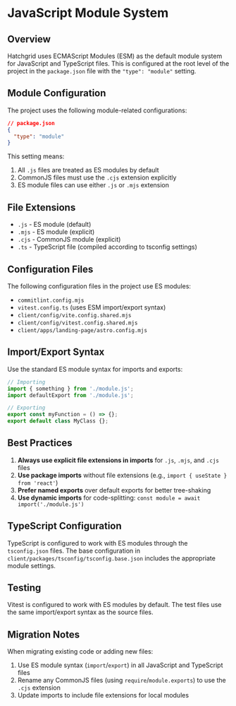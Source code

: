 # JavaScript Module System

## Overview

Hatchgrid uses ECMAScript Modules (ESM) as the default module system for JavaScript and TypeScript files. This is configured at the root level of the project in the `package.json` file with the `"type": "module"` setting.

## Module Configuration

The project uses the following module-related configurations:

```json
// package.json
{
  "type": "module"
}
```

This setting means:

1. All `.js` files are treated as ES modules by default
2. CommonJS files must use the `.cjs` extension explicitly
3. ES module files can use either `.js` or `.mjs` extension

## File Extensions

- `.js` - ES module (default)
- `.mjs` - ES module (explicit)
- `.cjs` - CommonJS module (explicit)
- `.ts` - TypeScript file (compiled according to tsconfig settings)

## Configuration Files

The following configuration files in the project use ES modules:

- `commitlint.config.mjs`
- `vitest.config.ts` (uses ESM import/export syntax)
- `client/config/vite.config.shared.mjs`
- `client/config/vitest.config.shared.mjs`
- `client/apps/landing-page/astro.config.mjs`

## Import/Export Syntax

Use the standard ES module syntax for imports and exports:

```typescript
// Importing
import { something } from './module.js';
import defaultExport from './module.js';

// Exporting
export const myFunction = () => {};
export default class MyClass {};
```

## Best Practices

1. **Always use explicit file extensions in imports** for `.js`, `.mjs`, and `.cjs` files
2. **Use package imports** without file extensions (e.g., `import { useState } from 'react'`)
3. **Prefer named exports** over default exports for better tree-shaking
4. **Use dynamic imports** for code-splitting: `const module = await import('./module.js')`

## TypeScript Configuration

TypeScript is configured to work with ES modules through the `tsconfig.json` files. The base configuration in `client/packages/tsconfig/tsconfig.base.json` includes the appropriate module settings.

## Testing

Vitest is configured to work with ES modules by default. The test files use the same import/export syntax as the source files.

## Migration Notes

When migrating existing code or adding new files:

1. Use ES module syntax (`import`/`export`) in all JavaScript and TypeScript files
2. Rename any CommonJS files (using `require`/`module.exports`) to use the `.cjs` extension
3. Update imports to include file extensions for local modules
